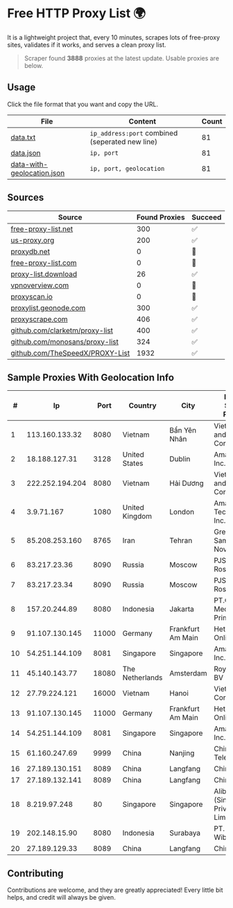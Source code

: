 
# Free HTTP Proxy List 🌍

It is a lightweight project that, every 10 minutes, scrapes lots of free-proxy sites, validates if it works, and serves a clean proxy list.


> Scraper found **3888** proxies at the latest update. Usable proxies are below.

## Usage

Click the file format that you want and copy the URL.


|File|Content|Count|
|----|-------|-----|
|[data.txt](https://raw.githubusercontent.com/themiralay/Proxy-List-World/master/data.txt)|`ip_address:port` combined (seperated new line)|81|
|[data.json](https://raw.githubusercontent.com/themiralay/Proxy-List-World/master/data.json)|`ip, port`|81|
|[data-with-geolocation.json](https://raw.githubusercontent.com/themiralay/Proxy-List-World/master/data-with-geolocation.json)|`ip, port, geolocation`|81|

## Sources

|Source|Found Proxies|Succeed|
|------|-------------|-------|
|[free-proxy-list.net](https://free-proxy-list.net)|300|✅|
|[us-proxy.org](https://www.us-proxy.org)|200|✅|
|[proxydb.net](http://proxydb.net)|0|🚫|
|[free-proxy-list.com](https://free-proxy-list.com/?page=&port=&type%5B%5D=http&type%5B%5D=https&up_time=0&search=Search)|0|🚫|
|[proxy-list.download](https://www.proxy-list.download/HTTP)|26|✅|
|[vpnoverview.com](https://vpnoverview.com/privacy/anonymous-browsing/free-proxy-servers)|0|🚫|
|[proxyscan.io](https://www.proxyscan.io)|0|🚫|
|[proxylist.geonode.com](https://proxylist.geonode.com/api/proxy-list?limit=300&page=1&sort_by=lastChecked&sort_type=desc&protocols=http,https)|300|✅|
|[proxyscrape.com](https://api.proxyscrape.com/v2/?request=displayproxies&protocol=http&timeout=10000&country=all&ssl=all&anonymity=all)|406|✅|
|[github.com/clarketm/proxy-list](https://raw.githubusercontent.com/clarketm/proxy-list/master/proxy-list-raw.txt)|400|✅|
|[github.com/monosans/proxy-list](https://raw.githubusercontent.com/monosans/proxy-list/main/proxies/http.txt)|324|✅|
|[github.com/TheSpeedX/PROXY-List](https://raw.githubusercontent.com/TheSpeedX/PROXY-List/master/http.txt)|1932|✅|


## Sample Proxies With Geolocation Info

|#|Ip|Port|Country|City|Internet Service Provider|
|-|--|----|-------|----|-------------------------|
|1|113.160.133.32|8080|Vietnam|Bẩn Yên Nhân|VietNam Post and Telecom Corporation|
|2|18.188.127.31|3128|United States|Dublin|Amazon.com, Inc.|
|3|222.252.194.204|8080|Vietnam|Hải Dương|VietNam Post and Telecom Corporation|
|4|3.9.71.167|1080|United Kingdom|London|Amazon Technologies Inc.|
|5|85.208.253.160|8765|Iran|Tehran|Green Web Samaneh Novin Co Ltd|
|6|83.217.23.36|8090|Russia|Moscow|PJSC Rostelecom|
|7|83.217.23.34|8090|Russia|Moscow|PJSC Rostelecom|
|8|157.20.244.89|8080|Indonesia|Jakarta|PT.Global Media Data Prima|
|9|91.107.130.145|11000|Germany|Frankfurt Am Main|Hetzner Online AG|
|10|54.251.144.109|8081|Singapore|Singapore|Amazon.com, Inc.|
|11|45.140.143.77|18080|The Netherlands|Amsterdam|RoyaleHosting BV|
|12|27.79.224.121|16000|Vietnam|Hanoi|Viettel Corporation|
|13|91.107.130.145|11000|Germany|Frankfurt Am Main|Hetzner Online AG|
|14|54.251.144.109|8081|Singapore|Singapore|Amazon.com, Inc.|
|15|61.160.247.69|9999|China|Nanjing|China Telecom|
|16|27.189.130.151|8089|China|Langfang|Chinanet|
|17|27.189.132.141|8089|China|Langfang|Chinanet|
|18|8.219.97.248|80|Singapore|Singapore|Alibaba Cloud (Singapore) Private Limited|
|19|202.148.15.90|8080|Indonesia|Surabaya|PT. Dutakom Wibawa Putra|
|20|27.189.129.33|8089|China|Langfang|Chinanet|



## Contributing

Contributions are welcome, and they are greatly appreciated! Every
little bit helps, and credit will always be given.

